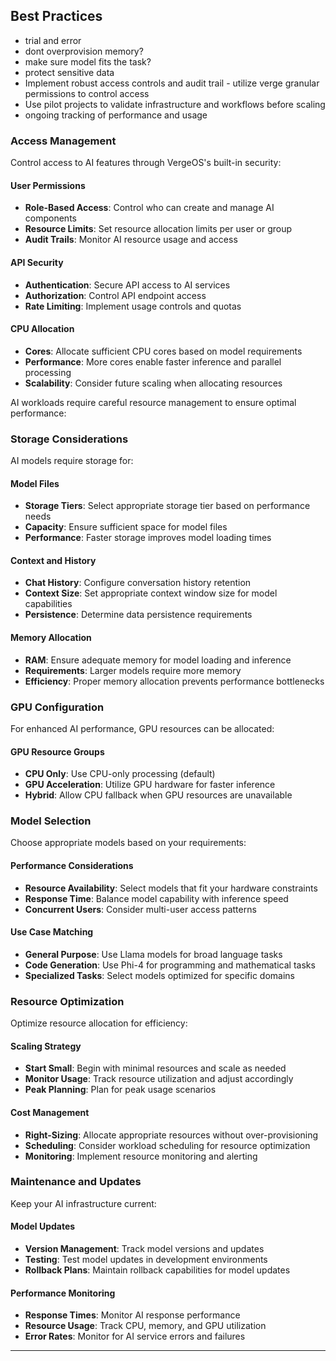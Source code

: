 ## Best Practices


- trial and error
- dont overprovision memory?
- make sure model fits the task?
- protect sensitive data
- Implement robust access controls and audit trail - utilize verge granular permissions to control access
- Use pilot projects to validate infrastructure and workflows before scaling
- ongoing tracking of performance and usage

### Access Management

Control access to AI features through VergeOS's built-in security:

#### User Permissions
- **Role-Based Access**: Control who can create and manage AI components
- **Resource Limits**: Set resource allocation limits per user or group
- **Audit Trails**: Monitor AI resource usage and access

#### API Security
- **Authentication**: Secure API access to AI services
- **Authorization**: Control API endpoint access
- **Rate Limiting**: Implement usage controls and quotas

#### CPU Allocation
- **Cores**: Allocate sufficient CPU cores based on model requirements
- **Performance**: More cores enable faster inference and parallel processing
- **Scalability**: Consider future scaling when allocating resources

AI workloads require careful resource management to ensure optimal performance:

### Storage Considerations

AI models require storage for:

#### Model Files
- **Storage Tiers**: Select appropriate storage tier based on performance needs
- **Capacity**: Ensure sufficient space for model files
- **Performance**: Faster storage improves model loading times

#### Context and History
- **Chat History**: Configure conversation history retention
- **Context Size**: Set appropriate context window size for model capabilities
- **Persistence**: Determine data persistence requirements

#### Memory Allocation
- **RAM**: Ensure adequate memory for model loading and inference
- **Requirements**: Larger models require more memory
- **Efficiency**: Proper memory allocation prevents performance bottlenecks

### GPU Configuration

For enhanced AI performance, GPU resources can be allocated:

#### GPU Resource Groups
- **CPU Only**: Use CPU-only processing (default)
- **GPU Acceleration**: Utilize GPU hardware for faster inference
- **Hybrid**: Allow CPU fallback when GPU resources are unavailable

### Model Selection

Choose appropriate models based on your requirements:

#### Performance Considerations
- **Resource Availability**: Select models that fit your hardware constraints
- **Response Time**: Balance model capability with inference speed
- **Concurrent Users**: Consider multi-user access patterns

#### Use Case Matching
- **General Purpose**: Use Llama models for broad language tasks
- **Code Generation**: Use Phi-4 for programming and mathematical tasks
- **Specialized Tasks**: Select models optimized for specific domains

### Resource Optimization

Optimize resource allocation for efficiency:

#### Scaling Strategy
- **Start Small**: Begin with minimal resources and scale as needed
- **Monitor Usage**: Track resource utilization and adjust accordingly
- **Peak Planning**: Plan for peak usage scenarios

#### Cost Management
- **Right-Sizing**: Allocate appropriate resources without over-provisioning
- **Scheduling**: Consider workload scheduling for resource optimization
- **Monitoring**: Implement resource monitoring and alerting

### Maintenance and Updates

Keep your AI infrastructure current:

#### Model Updates
- **Version Management**: Track model versions and updates
- **Testing**: Test model updates in development environments
- **Rollback Plans**: Maintain rollback capabilities for model updates

#### Performance Monitoring
- **Response Times**: Monitor AI response performance
- **Resource Usage**: Track CPU, memory, and GPU utilization
- **Error Rates**: Monitor for AI service errors and failures

---

